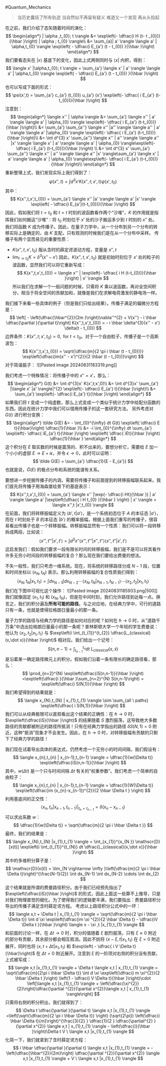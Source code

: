 #Quantum_Mechanics 

>当历史囊括了所有轨迹
>当自然似不再留有疑义
>难道又一个发现
>再从头拾起


在之前，我们介绍了态矢随着时间的演化：
$$
\begin{align*}
|  \alpha ,t_{0}; t \rangle &=  \exp\left(- \dfrac{i H (t- t _{0})}{\hbar }\right) |  \alpha  ; t_{0} \rangle\\
&= \sum_{a}| a' \rangle \langle  a' | \alpha,t_{0} \rangle \exp\left( -  \dfrac{i E_{a'}  (t - t_{0}) }{\hbar }\right)
\end{align*}
$$
我们要看态矢在 $| x \rangle$ 基底下的变化，因此上式两侧同时与 $\langle x |$ 内积，得到：
$$
\langle  x' |\alpha,t_{0}; t \rangle = \sum_{a'}  \langle  x' | a'  \rangle \langle  a' | \alpha,t_{0} \rangle \exp\left( -  \dfrac{i E_{a'}  (t - t_{0}) }{\hbar }\right)
$$
也可以写成下面的形式：
$$
\psi(x',t) = \sum_{a'} c_{a'} (t_{0}) u_{a'} (x') \exp\left(- \dfrac{ i E_{a'}   (t-t_{0})}{\hbar }\right)
$$
注意到：
$$
\begin{align*}
\langle  x'' | \alpha \rangle &=  \sum_{a'} \langle  x'' | a' \rangle \langle  a' | \alpha_{0} \rangle \exp\left(- \dfrac{ i E_{a'}   (t-t_{0})}{\hbar }\right)\\
&= \sum_{a'} \sum_{a''}  \langle  x'' |a''  \rangle \langle  a'' | a' \rangle \langle  a' |\alpha_{0}  \rangle \exp\left(- \dfrac{ i E_{a'}   (t-t_{0})}{\hbar }\right)\\
&= \int d^{3} x' \sum_{a''} \langle  x'' | a'' \rangle \langle  a'' |x'  \rangle \langle  x' | a' \rangle \langle  a' | \alpha_{0} \rangle\exp\left(- \dfrac{ i E_{a'}   (t-t_{0})}{\hbar }\right) \\
&= \int d^{3} x' \sum_{a'} \sum_{a''} \langle  x'' | a'' \rangle \langle  a'' |x'  \rangle\sum_{a'}  \langle  x' | a' \rangle \langle  a' | \alpha_{0} \rangle\exp\left(- \dfrac{ i E_{a'}   (t-t_{0})}{\hbar }\right)\\
\end{align*}
$$
重新整理上式，我们发现实际上我们得到了：
$$
\psi(x'',t) = \int d^{3} x'  K(x'',t;x',t) \psi(x',t_{0})
$$
其中：
$$
K(x'',t,x',t_{0}) = \sum_{a'}  \langle  x'' |a'  \rangle \langle  a' |x'  \rangle \exp\left( - \dfrac{i E_{a'}(t-t_{0})}{\hbar }\right)
$$
因此，假如我们将 $t=t_{0}$ 和 $t=t$ 时刻的波函数看作两个“沙堆”，$K$ 的作用就是指挥我们如何搬运“沙堆”：将 $t_{0}$ 时刻位于 $x'$ 处的沙子搬运多少到 $t$ 时刻的 $x''$ 处。我们将函数 $K$ 成为传播子。因此，在量子力学中，从一个分布到另一个分布的转移实际上是确定的，由 $K$ 支配，只有观测的时候我们是在从一个分布中采样。
传播子有两个显而易见的重要性质：
- $K(x'',t,x',t_{0})$ 服从含时的薛定谔波动方程，变量是 $x'',t$
- $\lim_{t \rightarrow t_{0}}K = \delta^{3}(x'' -x')$
因此，$K(x'',t,x',t_{0})$ 就是初始时刻位于 $x'$ 处的粒子的波函数，显然我们可以将它重新写成：
$$
K(x'',t,x',t_{0}) = \langle  x'' | \exp\left(- \dfrac{ i H (t-t_{0})}{\hbar }\right)   | x' \rangle
$$
所以我们在求解一个一般问题的时候，只需将 $K$ 乘以波函数，再对全空间积分，相当于将全空间的贡献加和，就像是我们在求解电荷激发的静电场一样。

我们接下来看一些具体的例子（但是我们只给出结果）。传播子满足的偏微分方程是：
$$
\left[ - \left(\dfrac{\hbar^{2}}{2m }\right)\nabla''^{2} + V(x'') - i \hbar  \dfrac{\partial }{\partial t}\right] K(x'',t,x',t_{0}) = - i \hbar  \delta^{3}(x'' - x') \delta(t - t_{0})
$$
边界条件：$K (x'', t; x', t_{0}) = 0 , \text{ for  } t<t_{0}$。对于一个自由粒子，传播子是一个高斯波包：
$$
K(x'',t,x',t_{0}) = \sqrt{\dfrac{m}{2 \pi  i \hbar  (t - t_{0})}} \exp\left(\dfrac{im(x'' - x')^{2}}{2 \hbar (t - t_{0})}\right)
$$
对于简谐振子：
![[Pasted image 20240831183319.png]]

我们考虑一个特殊情况：将传播子中的 $x'' = x'$，那么：
$$
\begin{align*}
G(t) &= \int d^{3}x' K(x',t;x',0)\\
&= \int d^{3}x' \sum_{a'} |\langle  x' |a'  \rangle|^{2} \exp\left(- \dfrac{i E_{a'} t}{\hbar }\right)\\
&= \sum_{a'} \exp\left(- \dfrac{i E_{a'} t}{\hbar }\right)
\end{align*}
$$
如果我们将 $t$ 变成一个纯虚数，那么上式变成一个类似于统计力学中给配分函数的东西。因此在统计力学中我们可以借用传播子的这一套研究方法。
另外考虑对 $G(t)$ 进行积分变换：
$$
\begin{align*}
\tilde G(E) &= - \int_{0}^{\infty} dt G(t) \exp\left( \dfrac{i E t}{\hbar}\right)  \dfrac{1}{\hbar }\\
&= -i \int_{0}^{\infty} dt \sum_{a'}  \exp\left(- \dfrac{ iE_{a'} t}{\hbar }\right) \exp\left( \dfrac{ iEt}{\hbar }\right)  \dfrac{1}{\hbar }
\end{align*}
$$
这个积分在 $E$ 取实数的时候是震荡的、积不出来的，要想分析它，需要给 $E$ 加一个小小的虚部 $E \rightarrow E  + i \epsilon$，并令 $\epsilon \rightarrow  0$，此时可以证明：
$$
\tilde G(E) = \sum_{a'}  \dfrac{1}{E - E_{a'}}
$$
也就是说，$\tilde G(E)$ 的极点分布和系统的能谱有关系。

要想进一步挖掘传播子的内涵，需要将传播子和前面提到的转移振幅联系起来。我们首先将传播子用海森堡绘景下的基底表示：
$$
K(x'',t,x',t_{0}) = \sum_{a'} \langle  x'' |\exp(- \dfrac{i Ht}{\hbar })   | a' \rangle \langle  a' |\exp\left(\dfrac{ i H t_{0} }{\hbar } \right)   | x' \rangle = \langle  x'',t |x',t_{0}  \rangle
$$
在前面，我们将转移振幅定义为 $\langle  b',t |a'  \rangle$，是一个系统初态位于 $A$ 的本征态 $| a' \rangle$，而在 $t$ 时刻处于 $B$ 的本征态 $| b' \rangle$ 的概率振幅，根据上面我们重写的传播子，很容易看出传播子也是一个转移振幅。转移振幅显然有一个性质：我们可以将一段转移拆成两段，比如说：
$$
\langle  x''',t''' |x',t'  \rangle = \int d^{3}x'' \langle  x''',t''' |x'',t''  \rangle \langle  x'',t'' |x',t'  \rangle
$$
这启发我们：假如我们要求一段有限长时间的转移振幅，我们是不是可以将其看作许多无穷小时间段的转移振幅的复合？那么现在我们要给出费曼的想法。

不失一般性，我们只考虑一维系统。现在，将系统的转移路径分成 $N-1$ 段，位置和时间坐标以 $(x_{N},t_{N})$ 表示。那么利用转移振幅的复合性质我们得到：
$$
\langle  x_{N},t_N  |x_{1},t_{1}  \rangle = \int dx_{N-1} \int dx_{N-2} \cdots  \langle  x_{N},t_{N} |x_{N-1},t_{N-1}  \rangle \cdots  \langle  x_{2},t_{2} |x_{1},t_{1}  \rangle
$$
我们在下图中可视化这个操作：
![[Pasted image 20240831185933.png|500]]
我们就像固定 $(x_{1},t_{1})$ 和 $(x_{N},t_{N})$，但是在中间时刻，我们允许路径到达每一点。换言之，我们的积分遍及**所有可能的路径**。与之对应地，在经典力学中，可行的道路只有一条，也就是使得拉格朗日量最小的那一条。

量子力学的路径与经典力学的路径是如何对应的呢？如何在 $\hbar  \rightarrow 0$ 时，从“道路千万条”中选出拉格朗日量最小的那一条呢？普林斯顿大学一个年轻的学生费曼说：他认为 $\langle  x_{2},t_{2} | x_{1},t_{1} \rangle$ 与 $\exp\left(i \int_{t_{1}}^{t_{2}} \dfrac{L_{classical}(x,\dot x)}{\hbar }\right)$ 相对应。我们给出一个记号：
$$
S(n,n-1) = \int_{t_{n-1}}^{t_{n}} dt  \ L_{classical}   (x,\dot x) 
$$
是沿着某一确定路径微元上的积分。假如我们沿着一条有限长的确定路径看，那么：
$$
\prod_{n=2}^{N} \exp\left(\dfrac{iS(n,n-1)}{\hbar }\right)    =\exp\left(\dfrac{i }{\hbar }\sum_{n=2}^{N} S(n,n-1)\right) = \exp\left(\dfrac{i S(N,1)}{\hbar }\right)
$$
我们希望得到的结果就是：
$$
\langle  x_{N},t_{N} | x_{1},t_{1} \rangle \sim \sum_{all \ paths} \exp\left(\dfrac{ i S(N,1)}{\hbar }\right)
$$
我们可以从经典极限可以直观看出这个结果的正确性：在 $\hbar  \rightarrow 0$ 时，$\exp\left(\dfrac{iS}{\hbar }\right)$ 的结果随着 $S$ 激烈振荡，这导致绝大多数路径的贡献都被附近的路径所抵消！只有在经典力学指出的路径 $\delta S (N, 1) = 0$ 附近，这种“抵消”现象才不会发生。因此，在 $h \rightarrow  0$ 时，对转移振幅有贡献的只剩下了经典力学的路径！

我们现在试着导出具体的表达式，仍然考虑一个无穷小的时间间隔，我们假设有：
$$
\langle  x_{n},t_{n} | x_{n-1},t_{n-1} \rangle = \dfrac{1}{w(\Delta t)} \exp\left(\dfrac{iS(n,n-1)}{\hbar }\right)
$$
其中，$w(\Delta t)$ 是一个只与时间间隔 $\Delta t$ 有关的“权重参数”。我们考虑一个简单的自由粒子：
$$
\langle  x_{n},t_{n} | x_{n-1},t_{n-1} \rangle = \dfrac{1}{W(\Delta t)} \exp\left(\dfrac{im (x_{n}-x_{n-1})^{2}}{2 \hbar  \Delta t } \right)
$$
利用基底间的正交性：
$$
\langle  x_{n},t_{n} |x_{n-1},t_{n-1}  \rangle|_{t_{n} = t_{n-1}} = \delta(x_{n} - x_{n-1})
$$
可以求出系数 $w$：
$$
\dfrac{1}{w(\Delta t)} = \sqrt{\dfrac{m}{2 \pi  i \hbar  \Delta t }}
$$
最终，我们的结果是：
$$
\langle  x_{N},t_{N} |x_{1},t_{1}  \rangle = \int_{x_{1}}^{x_{N }} \mathscr{D}[x(t)]  \exp\left(i \int_{t_{1}}^{t_{N}} dt \dfrac{L_{classical}(x,\dot x)}{\hbar }\right)
$$
其中的多维积分算子是：
$$
\mathscr{D}(x(t)) = \lim_{N \rightarrow \infty }\left(\dfrac{m}{2 \pi  i \hbar  \Delta t}\right)^{\frac{N-1}{2}}  \int dx_{N-1} \int dx_{N-2} \cdots  \int dx_{2}
$$
这个结果就是所谓的费曼路径积分。由于我们已经预先指出了 $\exp\left(\dfrac{iS}{\hbar }\right)$ 的形式，因此上面这一些算不上推导，只是对我们物理直觉的细化。为了使得我们的逻辑更丰满，我们要指出：费曼路径积分导出的传播子满足含时薛定谔方程。
考虑以上路径积分公式中的一环：
$$
\langle  x,t + \Delta t  | x_{1},t_{1} \rangle = \sqrt{\dfrac{m}{2 \pi  i \hbar  \Delta t}} \int d \xi \exp\left(\dfrac{im \xi ^{2}}{2 \hbar \Delta t} - \dfrac{iV \Delta t }{\hbar }\right) \langle  x - \xi  ,t |x_{1},t_{1}  \rangle
$$
和前面的讨论一样，在 $\Delta t \rightarrow  0$ 时，积分的值随着 $\xi$ 剧烈振荡，只有 $\xi  \approx 0$ 附近的部分有贡献，其余部分都会相互抵消。因此不妨将 $\langle  x - \xi ,t | x_{1},t_{1} \rangle$ 在 $\xi = 0$ 附近展开，同时也将 $\langle  x,t + \Delta t|x_{1},t_{1}  \rangle$ 和 $\exp\left( - \dfrac{ i V \Delta t}{\hbar}\right)$ 在 $\Delta t=0$ 附近展开。注意到 $\xi$ 的一阶项对右侧的积分没有贡献，上式被写成：
$$
\langle  x,t |x_{1},t_{1}  \rangle + \Delta t \langle  x,t | x_{1},t_{1} \rangle = \sqrt{\dfrac{m}{2\pi i  \hbar \Delta t}} \int d \xi \exp\left(\dfrac{i m \xi^{2}}{2 \hbar  \Delta t }\right) \left(1 - \dfrac{i V \Delta t}{\hbar }\right)\cdot \left[\langle  x,t |x_{1},t_{1}  \rangle + \left(\dfrac{\xi^{2}}{2}\right)\dfrac{\partial ^{2}}{\partial x^{2}}\langle  x,t | x_{1},t_{1} \rangle\right]
$$
只需将右侧的积分积出，我们就得到了：
$$
\Delta t \dfrac{\partial }{\partial t} \langle  x,t |x_{1},t_{1}  \rangle  =\left(\sqrt{\dfrac{m}{2 \pi i \hbar  \Delta t}} \right) (\sqrt{2\pi}) \left(\dfrac{i \hbar  \Delta  t}{m}\right)^{\frac{3}{2} } \dfrac{1}{2 } \dfrac{\partial^{2} }{\partial x^{2}} \langle  x,t | x_{1},t_{1} \rangle - \left(\dfrac{i}{\hbar }\right)\Delta t  V \ \langle  x,t |x_{1},t_{1}  \rangle
$$
化简一下，我们就拿到了含时薛定谔方程：
$$
i \hbar  \dfrac{\partial }{\partial t} \langle  x,t |x_{1},t_{1}  \rangle = - \left(\dfrac{\hbar^{2}}{2m}\right) \dfrac{\partial ^{2}}{\partial x^{2}} \langle  x,t |x_{1},t_{1}  \rangle + V \  \langle  x,t |x_{1},t_{1}  \rangle
$$

